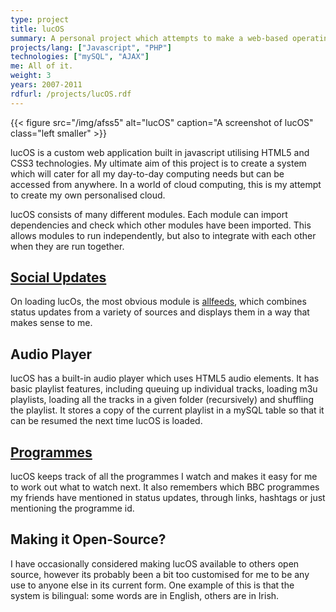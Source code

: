 ```yaml
---
type: project
title: lucOS
summary: A personal project which attempts to make a web-based operating system
projects/lang: ["Javascript", "PHP"]
technologies: ["mySQL", "AJAX"]
me: All of it.
weight: 3
years: 2007-2011
rdfurl: /projects/lucOS.rdf
---
```

{{< figure src="/img/afss5" alt="lucOS" caption="A screenshot of lucOS" class="left smaller" >}}

lucOS is a custom web application built in javascript utilising HTML5 and CSS3 technologies. My ultimate aim of this project is to create a system which will cater for all my day-to-day computing needs but can be accessed from anywhere. In a world of cloud computing, this is my attempt to create my own personalised cloud.

lucOS consists of many different modules. Each module can import dependencies and check which other modules have been imported. This allows modules to run independently, but also to integrate with each other when they are run together.

[Social Updates](/projects/allfeeds)
------------------------------------

On loading lucOs, the most obvious module is [allfeeds](/projects/allfeeds), which combines status updates from a variety of sources and displays them in a way that makes sense to me.

Audio Player
------------

lucOS has a built-in audio player which uses HTML5 audio elements. It has basic playlist features, including queuing up individual tracks, loading m3u playlists, loading all the tracks in a given folder (recursively) and shuffling the playlist. It stores a copy of the current playlist in a mySQL table so that it can be resumed the next time lucOS is loaded.

[Programmes](/projects/progs)
-----------------------------

lucOS keeps track of all the programmes I watch and makes it easy for me to work out what to watch next. It also remembers which BBC programmes my friends have mentioned in status updates, through links, hashtags or just mentioning the programme id.

Making it Open-Source?
----------------------

I have occasionally considered making lucOS available to others open source, however its probably been a bit too customised for me to be any use to anyone else in its current form. One example of this is that the system is bilingual: some words are in English, others are in Irish.